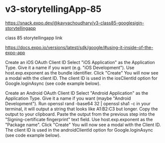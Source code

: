 # v3-storytellingApp-85
https://snack.expo.dev/@kavyachoudhary/v3-class85-googlesigin-storytellingapp

class 85 storytellingapp link


https://docs.expo.io/versions/latest/sdk/google/#using-it-inside-of-the-expo-app



Create an iOS OAuth Client ID
Select "iOS Application" as the Application Type. Give it a name if you want (e.g. "iOS Development").
Use host.exp.exponent as the bundle identifier.
Click "Create"
You will now see a modal with the client ID.
The client ID is used in the iosClientId option for Google.loginAsync (see code example below).




Create an Android OAuth Client ID
Select "Android Application" as the Application Type. Give it a name if you want (maybe "Android Development").
Run openssl rand -base64 32 | openssl sha1 -c in your terminal, it will output a string that looks like A1:B2:C3 but longer. Copy the output to your clipboard.
Paste the output from the previous step into the "Signing-certificate fingerprint" text field.
Use host.exp.exponent as the "Package name".
Click "Create"
You will now see a modal with the Client ID.
The client ID is used in the androidClientId option for Google.loginAsync (see code example below).


